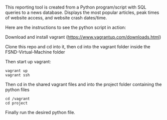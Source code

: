 This reporting tool is created from a Python program/script with SQL queries to a news database. Displays the most popular articles, peak times of website access, and website crash dates/time. 

Here are the instructions to see the python script in action:

Download and install vagrant (https://www.vagrantup.com/downloads.html)

Clone this repo and cd into it, then cd into the vagrant folder inside the FSND-Virtual-Machine folder 

Then start up vagrant: 

```
vagrant up
vagrant ssh
```

Then cd in the shared vagrant files and into the project folder containing the python files

```
cd /vagrant
cd project
```

Finally run the desired python file. 
